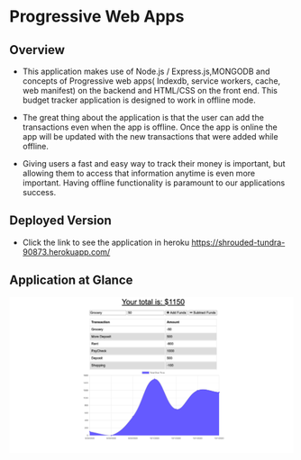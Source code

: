 #  Progressive Web Apps

## Overview

* This application makes use of Node.js / Express.js,MONGODB and concepts of Progressive web apps( Indexdb, service workers, cache, web manifest) on the backend and HTML/CSS on the front end. This budget tracker application is designed to work in offline mode.

* The great thing about the application is that the user can add the transactions even when the app is offline. Once the app is online the app will be updated with the new transactions that were added while offline.

* Giving users a fast and easy way to track their money is important, but allowing them to access that information anytime is even more important. Having offline functionality is paramount to our applications success.


## Deployed Version
* Click the link to see the application in heroku
https://shrouded-tundra-90873.herokuapp.com/

## Application at Glance
![Screenshot](SS.png)




